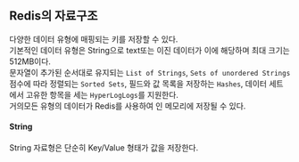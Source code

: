 
## Redis의 자료구조 
다양한 데이터 유형에 매핑되는 키를 저장할 수 있다.  
기본적인 데이터 유형은 String으로 text또는 이진 데이터가 이에 해당하며 최대 크기는 512MB이다.  
문자열이 추가된 순서대로 유지되는 `List of Strings`, `Sets of unordered Strings`  
점수에 따라 정렬되는 `Sorted Sets`, 필드와 값 목록을 저장하는 `Hashes`, 데이터 세트에서 고유한 항목을 세는 `HyperLogLogs`를 지원한다.  
거의모든 유형의 데이터가 Redis를 사용하여 인 메모리에 저장될 수 있다.  


#### String
String 자료형은 단순히 Key/Value 형태가 값을 저장한다.

